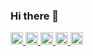 ### Hi there 👋

<p align="left">
  <a href="https://github.com/yoshi22ru">
    <img height="20" src="https://komarev.com/ghpvc/?username=yoshi22ru" />
  </a>
  <a href="https://github.com/yoshi22ru">
    <img height="20" src="https://img.shields.io/github/followers/yoshi22ru?label=follow&logo=github&style=flat" />
  </a>
  <a href="http://qiita.com/yoshi22ru">
    <img height="20" src="https://qiita-badge.apiapi.app/s/yoshi22ru/posts.svg" />
  </a>
  <a href="http://qiita.com/yoshi22ru">
    <img height="20" src="https://qiita-badge.apiapi.app/s/yoshi22ru/contributions.svg" />
  </a>
  <a href="https://zenn.dev/yoshi22ru">
    <img height="20" src="https://badgen.org/img/zenn/yoshi22ru/articles?style=plastic" />
  </a>
</p>
